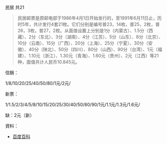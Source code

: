 民居 共21

> 民居邮票是原邮电部于1986年4月1日开始发行的，至1991年6月11日止，历时5年，共计发行4套21枚。它们分别是编号普23，14枚，普25，2枚，普26，3枚，普27，2枚。从面值设置上分别是1分（内蒙古）、1.5分（西藏）、2分（东北）、3分（湖南）、4分（江苏）、5分（山东）、8分（北京）、10分（云南）、15分（广西）、20分（上海）、25分（宁夏）、30分（安徽）、40分（陕北）、50分（四川）、80分（山西）、90分（台湾）、1元（福建）、1.10元（浙江）、1.30元（青海）、1.60元（贵州）、2元（江西）等21种，面值共计人民币10.845元。

信銷：

1/8/10/20/25/40/50/80/1元/2元/

新票：

1/1.5/2/3/4/5/8/10/15/20/25/30/40/50/80/90/1元/1.1元/1.3元/1.6元/

缺：2元（新）

資料：
  * [百度百科](http://baike.baidu.com/view/993862.htm)